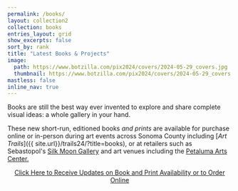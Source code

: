 ```yaml
---
permalink: /books/
layout: collection2
collection: books
entries_layout: grid
show_excerpts: false
sort_by: rank
title: "Latest Books & Projects"
image:
  path: https://www.botzilla.com/pix2024/covers/2024-05-29_covers.jpg
  thumbnail: https://www.botzilla.com/pix2024/covers/2024-05-29_covers.jpg
mastless: false
inline_nav: true
---
```


Books are still the best way ever invented to explore and share complete visual ideas: a whole gallery in your hand.

These new short-run, editioned books *and prints* are available for purchase online or  in-person during art events across Sonoma County including [_Art Trails_]({{ site.url}}/trails24/?title=books), or at retailers such as Sebastopol's [Silk Moon Gallery](https://silkmoonca.com/gallery/) and art venues including the <a href="https://www.petalumaartscenter.org/" target="_blank">Petaluma Arts Center.</a> 

<center>
<a class="btn btn--inverse btn--large" href="mailto:kevin+books@vumondo.com?subject=Updates%20on%20Books%20and%20Prints&body=Please%20keep%20me%20informed%20of%20updates%20on%20sales%20availability%20of%20your%20books%20and%20prints%20related%20to%20AATS%202024">Click Here to Receive Updates on Book and Print Availability or to Order Online</a>
</center>

<!-- <hr>

<h1 style="text-align:center">Books Released for <i>Art at the Source 2024:</i></h1> -->

<!-- 
<figure class="align-center">
<a href="{{ site.url}}/book24"><img src="https://www.botzilla.com/pix2024/author-promo-card.jpg"></a>
<figcaption>See you at <a href="{{ site.url}}/aats">Art at the Source</a></figcaption>
</figure>

-->
